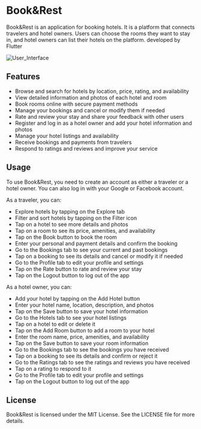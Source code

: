 # Book&Rest

Book&Rest is an application for booking hotels. It is a platform that connects travelers and hotel owners. Users can choose the rooms they want to stay in, and hotel owners can list their hotels on the platform. developed by Flutter

![User_Interface](https://imgur.com/zhsAP4x.png)

## Features

- Browse and search for hotels by location, price, rating, and availability
- View detailed information and photos of each hotel and room
- Book rooms online with secure payment methods
- Manage your bookings and cancel or modify them if needed
- Rate and review your stay and share your feedback with other users
- Register and log in as a hotel owner and add your hotel information and photos
- Manage your hotel listings and availability
- Receive bookings and payments from travelers
- Respond to ratings and reviews and improve your service

## Usage

To use Book&Rest, you need to create an account as either a traveler or a hotel owner. You can also log in with your Google or Facebook account.

As a traveler, you can:

- Explore hotels by tapping on the Explore tab
- Filter and sort hotels by tapping on the Filter icon
- Tap on a hotel to see more details and photos
- Tap on a room to see its price, amenities, and availability
- Tap on the Book button to book the room
- Enter your personal and payment details and confirm the booking
- Go to the Bookings tab to see your current and past bookings
- Tap on a booking to see its details and cancel or modify it if needed
- Go to the Profile tab to edit your profile and settings
- Tap on the Rate button to rate and review your stay
- Tap on the Logout button to log out of the app

As a hotel owner, you can:

- Add your hotel by tapping on the Add Hotel button
- Enter your hotel name, location, description, and photos
- Tap on the Save button to save your hotel information
- Go to the Hotels tab to see your hotel listings
- Tap on a hotel to edit or delete it
- Tap on the Add Room button to add a room to your hotel
- Enter the room name, price, amenities, and availability
- Tap on the Save button to save your room information
- Go to the Bookings tab to see the bookings you have received
- Tap on a booking to see its details and confirm or reject it
- Go to the Ratings tab to see the ratings and reviews you have received
- Tap on a rating to respond to it
- Go to the Profile tab to edit your profile and settings
- Tap on the Logout button to log out of the app

## License

Book&Rest is licensed under the MIT License. See the LICENSE file for more details.
